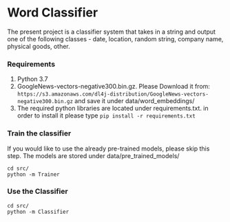# Word Classifier

The present project is a classifier system that takes in a string and output one of the following
classes - date, location, random string, company name, physical goods,
other.

### Requirements

1) Python 3.7
2) GoogleNews-vectors-negative300.bin.gz. Please Download it from:
 ```https://s3.amazonaws.com/dl4j-distribution/GoogleNews-vectors-negative300.bin.gz```
 and save it under data/word_embeddings/
3) The required python libraries are located under requirements.txt. in order to install it please type
```pip install -r requirements.txt```

### Train the classifier
If you would like to use the already pre-trained models, please skip this step. 
The models are stored under data/pre_trained_models/
```
cd src/
python -m Trainer
```


### Use the Classifier

```
cd src/
python -m Classifier
```


